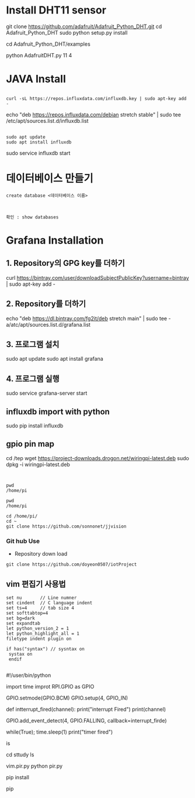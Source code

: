 # Install DHT11 sensor

git clone https://github.com/adafruit/Adafruit_Python_DHT.git
cd Adafruit_Python_DHT
sudo python setup.py install

cd Adafruit_Python_DHT/examples

python AdafruitDHT.py 11 4

# JAVA Install
 


##
```
curl -sL https://repos.influxdata.com/influxdb.key | sudo apt-key add -

```
echo "deb https://repos.influxdata.com/debian stretch stable" | sudo tee /etc/apt/sources.list.d/influxdb.list 

##
```
sudo apt update
sudo apt install influxdb

```
sudo service influxdb start



# 데이터베이스 만들기
```
create database <데이터베이스 이름>



확인 : show databases

```

# Grafana Installation

## 1. Repository의 GPG key를 더하기

curl https://bintray.com/user/downloadSubjectPublicKey?username=bintray | sudo apt-key add -

## 2. Repository를 더하기

echo "deb https://dl.bintray.com/fg2it/deb stretch main" | sudo tee -a/atc/apt/sources.list.d/grafana.list


## 3. 프로그램 설치

sudo apt update
sudo apt install grafana



## 4. 프로그램 실행

sudo service grafana-server start

## influxdb import with python

sudo pip install influxdb

## gpio pin map

cd /tep
wget https://project-downloads.drogon.net/wiringpi-latest.deb
sudo dpkg -i wiringpi-latest.deb
```


pwd
/home/pi

pwd
/home/pi

cd /home/pi/
cd ~
git clone https://github.com/sonnonet/jjvision
```

### Git hub Use

 - Repository down load
 ```
 git clone https://github.com/doyeon0507/iotProject
 ```
 
 ## vim 편집기 사용법
 ```
 set nu       // Line numner
 set cindent  // C language indent
 set ts=4     // tab size 4
 set softtabtop=4
 set bg=dark
 set expandtab
 let python_version_2 = 1
 let python_highlight_all = 1
 filetype indent plugin on
 
 if has("syntax") // sysntax on
  systax on
  endif
  
```
#!/user/bin/python

import time
improt RPI.GPIO as GPIO 

GPIO.setmode(GPIO.BCM)
GPIO.setup(4, GPIO_IN)

def intterrupt_fired(channel):
 print("interrupt Fired")
 print(channel)
 
 GPIO.add_event_detect(4, GPIO.FALLING, callback=interrupt_firde)
 
 while(True);
  time.sleep(1)
  print("timer fired")
 
 is
 
 cd sttudy
 ls
 
 vim.pir.py
 python pir.py
 
 pip install
 
 
 pip 


